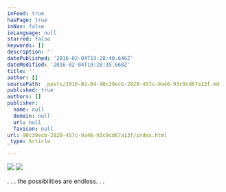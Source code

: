 ```yaml
---
inFeed: true
hasPage: true
inNav: false
inLanguage: null
starred: false
keywords: []
description: ''
datePublished: '2016-02-04T19:28:40.646Z'
dateModified: '2016-02-04T19:28:35.668Z'
title: ''
author: []
sourcePath: _posts/2016-02-04-90c39ecb-2820-457c-9a46-93c9cd67a13f.md
published: true
authors: []
publisher:
  name: null
  domain: null
  url: null
  favicon: null
url: 90c39ecb-2820-457c-9a46-93c9cd67a13f/index.html
_type: Article

---
```

![](https://s3-us-west-2.amazonaws.com/the-grid-img/p/b7f95f8e5f4b6534801888c2d194f73dd1a253c1.jpg)
![](https://s3-us-west-2.amazonaws.com/the-grid-img/p/e947c533719d451fdc0e791a7e5bbc7c4f8e5cf9.jpg)

. . . the possibilities are endless. . .